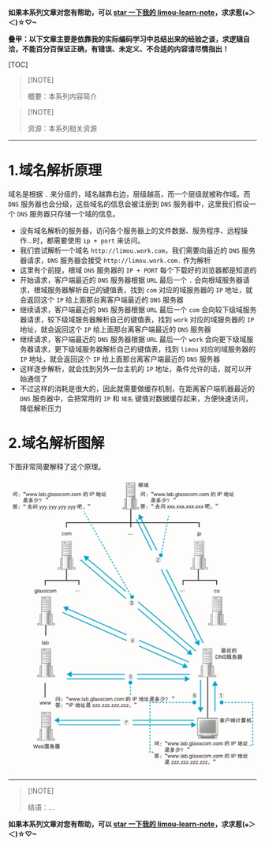 <style>
.heimu {
    position: relative;
    display: inline-block;
    color: transparent;
    text-decoration: none;
}
.heimu::before {
    content: '';
    position: absolute;
    top: 0;
    left: 0;
    width: 100%;
    height: 100%;
    background-color: #333; /* 深色遮盖 */
    z-index: 1;
}
.heimu:hover::before {
    background-color: transparent; /* 鼠标悬浮时移除深色遮盖 */
}
.heimu:hover {
    color: white !important; /* 鼠标悬浮时显示白色文字 */
    text-shadow: none;
}
</style>

**如果本系列文章对您有帮助，可以 [star 一下我的 limou-learn-note](https://github.com/xiaogithubooo/LimouLearnNote)，求求惹(๑＞ ＜)☆♡~**

**叠甲：以下文章主要是依靠我的实际编码学习中总结出来的经验之谈，求逻辑自洽，不能百分百保证正确，有错误、未定义、不合适的内容请尽情指出！**

[TOC]

>   [!NOTE]
>
>   概要：本系列内容简介

>   [!NOTE]
>
>   资源：本系列相关资源

------

# 1.域名解析原理

域名是根据 `.` 来分级的，域名越靠右边，层级越高，而一个层级就被称作域。而 `DNS` 服务器也会分级，这些域名的信息会被注册到 `DNS` 服务器中，这里我们假设一个 `DNS` 服务器只存储一个域的信息。

- 没有域名解析的服务器，访问各个服务器上的文件数据、服务程序、远程操作...时，都需要使用 `ip + port` 来访问。
- 我们尝试解析一个域名 `http://limou.work.com`，我们需要向最近的 `DNS` 服务器请求，`DNS` 服务器会接受 `http://limou.work.com.` 作为解析
- 这里有个前提，根域 `DNS` 服务器的 `IP + PORT` 每个下载好的浏览器都是知道的
- 开始请求，客户端最近的 `DNS` 服务器根据 `URL` 最后一个 `.` 会向根域服务器请求，根域服务器解析自己的键值表，找到 `com` 对应的域服务器的 `IP` 地址，就会返回这个 `IP` 给上面那台离客户端最近的 `DNS` 服务器
- 继续请求，客户端最近的 `DNS` 服务器根据 `URL` 最后一个 `com` 会向较下级域服务器请求，较下级域服务器解析自己的键值表，找到 `work` 对应的域服务器的 `IP` 地址，就会返回这个 `IP` 给上面那台离客户端最近的 `DNS` 服务器
- 继续请求，客户端最近的 `DNS` 服务器根据 `URL` 最后一个 `work` 会向更下级域服务器请求，更下级域服务器解析自己的键值表，找到 `limou` 对应的域服务器的 `IP` 地址，就会返回这个 `IP` 给上面那台离客户端最近的 `DNS` 服务器
- 这样逐步解析，就会找到另外一台主机的 `IP` 地址，条件允许的话，就可以开始通信了
- 不过这样的消耗是很大的，因此就需要做缓存机制，在距离客户端机器最近的 `DNS` 服务器中，会把常用的 `IP` 和 `域名` 键值对数据缓存起来，方便快速访问，降低解析压力

# 2.域名解析图解

下图非常简要解释了这个原理。

![image-20241113163023660](./assets/image-20241113163023660.png)

------

>   [!NOTE]
>
>   结语：...

**如果本系列文章对您有帮助，可以 [star 一下我的 limou-learn-note](https://github.com/xiaogithubooo/LimouLearnNote)，求求惹(๑＞ ＜)☆♡~**

